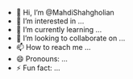 - 👋 Hi, I’m @MahdiShahgholian
- 👀 I’m interested in ...
- 🌱 I’m currently learning ...
- 💞️ I’m looking to collaborate on ...
- 📫 How to reach me ...
- 😄 Pronouns: ...
- ⚡ Fun fact: ...

<!---
MahdiShahgholian/MahdiShahgholian is a ✨ special ✨ repository because its `README.md` (this file) appears on your GitHub profile.
You can click the Preview link to take a look at your changes.
--->
